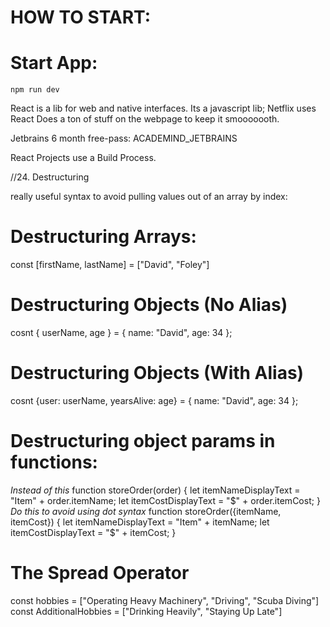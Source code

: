 # HOW TO START:

# Start App:
`npm run dev`



React is a lib for web and native interfaces.
Its a javascript lib; Netflix uses React
Does a ton of stuff on the webpage to keep it smooooooth.
 
 Jetbrains 6 month free-pass: ACADEMIND_JETBRAINS
 
 React Projects use a Build Process.
 
 //24. Destructuring
 
 really useful syntax to avoid pulling values out of an array by index:
 
 # Destructuring Arrays:
 const [firstName, lastName] = ["David", "Foley"]
 
 # Destructuring Objects (No Alias)
 cosnt {
	userName, 
	age
	} = {
		name: "David",
		age: 34
		};
 
 # Destructuring Objects (With Alias)
  cosnt {user: userName, yearsAlive: age} = {
	name: "David",
	age: 34
 };
 
 # Destructuring object params in functions:
*Instead of this*
 function storeOrder(order) {
	let itemNameDisplayText = "Item" + order.itemName;
	let itemCostDisplayText = "$" + order.itemCost;
 }
 *Do this to avoid using dot syntax*
 function storeOrder({itemName, itemCost}) {
	let itemNameDisplayText = "Item" + itemName;
	let itemCostDisplayText = "$" + itemCost;
 }
 
 # The Spread Operator
 const hobbies = ["Operating Heavy Machinery", "Driving", "Scuba Diving"]
 const AdditionalHobbies = ["Drinking Heavily", "Staying Up Late"]
 